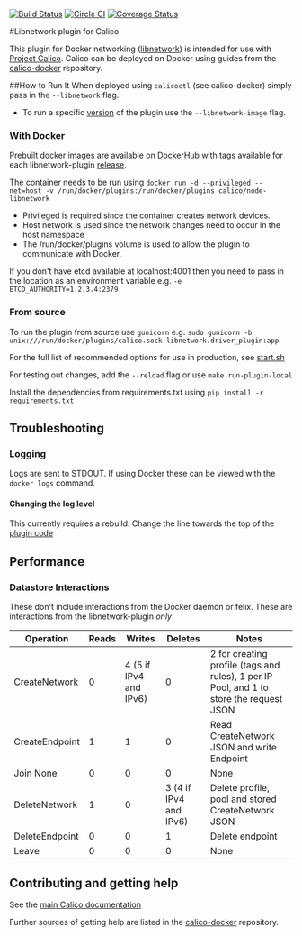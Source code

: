 [![Build Status](https://semaphoreci.com/api/v1/projects/d51a0276-7939-409e-80ac-aa5df9421fef/510521/badge.svg)](https://semaphoreci.com/calico/libnetwork-plugin)
[![Circle CI](https://circleci.com/gh/projectcalico/libnetwork-plugin/tree/master.svg?style=svg)](https://circleci.com/gh/projectcalico/libnetwork-plugin/tree/master)
[![Coverage Status](https://coveralls.io/repos/projectcalico/libnetwork-plugin/badge.svg?branch=master&service=github)](https://coveralls.io/github/projectcalico/libnetwork-plugin?branch=master)


#Libnetwork plugin for Calico

This plugin for Docker networking ([libnetwork](https://github.com/docker/libnetwork)) is intended for use with [Project Calico](http://www.projectcalico.org).
Calico can be deployed on Docker using guides from the [calico-docker](https://github.com/projectcalico/calico-docker) repository.

##How to Run It
When deployed using `calicoctl` (see calico-docker) simply pass in the `--libnetwork` flag.
* To run a specific [version](https://github.com/projectcalico/libnetwork-plugin/releases) of the plugin use the `--libnetwork-image` flag.

### With Docker
Prebuilt docker images are available on [DockerHub](https://hub.docker.com/r/calico/node-libnetwork/) with [tags](https://hub.docker.com/r/calico/node-libnetwork/tags/) available for each libnetwork-plugin [release](https://github.com/projectcalico/libnetwork-plugin/releases).

The container needs to be run using 
`docker run -d --privileged --net=host -v /run/docker/plugins:/run/docker/plugins calico/node-libnetwork`
 
* Privileged is required since the container creates network devices.
* Host network is used since the network changes need to occur in the host namespace
* The /run/docker/plugins volume is used to allow the plugin to communicate with Docker.

If you don't have etcd available at localhost:4001 then you need to pass in the location as an environment variable e.g. `-e ETCD_AUTHORITY=1.2.3.4:2379`

### From source
To run the plugin from source use `gunicorn` e.g.
`sudo gunicorn -b unix:///run/docker/plugins/calico.sock libnetwork.driver_plugin:app`

For the full list of recommended options for use in production, see [start.sh](start.sh)
 
For testing out changes, add the `--reload` flag or use `make run-plugin-local` 

Install the dependencies from requirements.txt using `pip install -r requirements.txt`

## Troubleshooting
### Logging
Logs are sent to STDOUT. If using Docker these can be viewed with the `docker logs` command.
#### Changing the log level
This currently requires a rebuild. Change the line towards the top of the [plugin code](https://github.com/projectcalico/libnetwork-plugin/blob/master/libnetwork/driver_plugin.py)

## Performance
### Datastore Interactions
These don't include interactions from the Docker daemon or felix. These are interactions from the libnetwork-plugin _only_

Operation      | Reads | Writes| Deletes| Notes
---------------|-------|-------|--------|------
CreateNetwork  | 0     | 4 (5 if IPv4 and IPv6) | 0      | 2 for creating profile (tags and rules), 1 per IP Pool, and 1 to store the request JSON
CreateEndpoint | 1     | 1     | 0      | Read CreateNetwork JSON and write Endpoint
Join None      | 0     | 0     | 0      | None
DeleteNetwork  | 1     | 0     | 3 (4 if IPv4 and IPv6)     | Delete profile, pool and stored CreateNetwork JSON
DeleteEndpoint | 0     | 0     | 1      | Delete endpoint
Leave          | 0     | 0     | 0      | None


## Contributing and getting help
See the [main Calico documentation](http://docs.projectcalio.org/en/latest/involved.html)

Further sources of getting help are listed in the [calico-docker](https://github.com/projectcalico/calico-docker#calico-on-docker) repository.